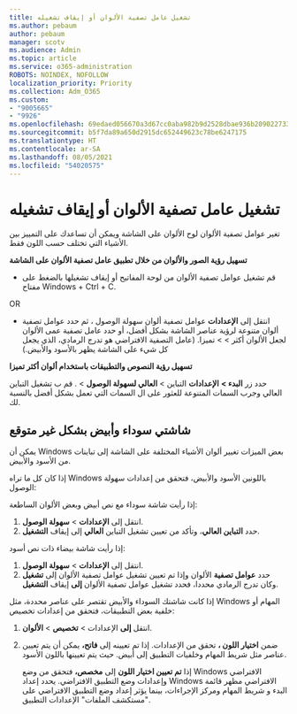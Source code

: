```yaml
---
title: تشغيل عامل تصفية الألوان أو إيقاف تشغيله
ms.author: pebaum
author: pebaum
manager: scotv
ms.audience: Admin
ms.topic: article
ms.service: o365-administration
ROBOTS: NOINDEX, NOFOLLOW
localization_priority: Priority
ms.collection: Adm_O365
ms.custom:
- "9005665"
- "9926"
ms.openlocfilehash: 69edaed056670a3d67cc0aba982b9d2528dbae936b209022733205efcf421062
ms.sourcegitcommit: b5f7da89a650d2915dc652449623c78be6247175
ms.translationtype: HT
ms.contentlocale: ar-SA
ms.lasthandoff: 08/05/2021
ms.locfileid: "54020575"
---
```

# <a name="turn-on-and-off-color-filter"></a>تشغيل عامل تصفية الألوان أو إيقاف تشغيله

تغير عوامل تصفية الألوان لوح الألوان على الشاشة ويمكن أن تساعدك على التمييز بين الأشياء التي تختلف حسب اللون فقط.

**تسهيل رؤية الصور والألوان من خلال تطبيق عامل تصفية الألوان على الشاشة**

- قم تشغيل عوامل تصفية الألوان من لوحة المفاتيح أو إيقاف تشغيلها بالضغط على مفتاح Windows + Ctrl + C. 

OR

- انتقل إلى **الإعدادات** عوامل تصفية ألوان سهولة الوصول ، ثم حدد عوامل تصفية ألوان متنوعة لرؤية عناصر الشاشة بشكل أفضل، أو حدد عامل تصفية عمى الألوان لجعل الألوان أكثر  >    >  تميزا.  (عامل التصفية الافتراضي هو تدرج الرمادي، الذي يجعل كل شيء على الشاشة يظهر بالأسود والأبيض.)

**تسهيل رؤية النصوص والتطبيقات باستخدام ألوان أكثر تميزا**  

حدد زر **البدء >** **الإعدادات** التباين  >  **العالي لسهولة الوصول**  >  . قم ب تشغيل التباين العالي وجرب السمات المتنوعة للعثور على ال السمات التي تعمل بشكل أفضل بالنسبة لك.

## <a name="my-screen-is-unexpectedly-black-and-white"></a>شاشتي سوداء وأبيض بشكل غير متوقع

يمكن أن Windows بعض الميزات تغيير ألوان الأشياء المختلفة على الشاشة إلى تباينات من الأسود والأبيض.

إذا كان كل ما تراه Windows باللونين الأسود والأبيض، فتحقق من إعدادات سهولة الوصول:

إذا رأيت شاشة سوداء مع نص أبيض وبعض الألوان الساطعة:  

1. انتقل إلى **الإعدادات**  >  **سهولة الوصول**.  
1. حدد **التباين العالي**، وتأكد من تعيين تشغيل التباين **العالي** إلى إيقاف **التشغيل**.

إذا رأيت شاشة بيضاء ذات نص أسود:  

1. انتقل إلى **الإعدادات**  >  **سهولة الوصول**.  
1. حدد **عوامل تصفية**  الألوان وإذا تم تعيين تشغيل  عوامل تصفية الألوان إلى **تشغيل** وكان تدرج الرمادي محددا، فحدد تشغيل عوامل تصفية الألوان **إلى** إيقاف **التشغيل**.

إذا كانت شاشتك السوداء والأبيض تقتصر على عناصر محددة، مثل Windows المهام أو خلفية بعض التطبيقات، فتحقق من إعدادات تخصيص:

1. انتقل **إلى** الإعدادات  >  **تخصيص**  >  **الألوان**.

1. ضمن **اختيار اللون ،** تحقق من الإعدادات. إذا تم تعيينه إلى **فاتح،** يمكن أن يتم تعيين عناصر مثل شريط المهام وخلفيات التطبيق إلى أبيض. حيث يتم تعيينها باللون الأسود.  

    إذا **تم تعيين اختيار اللون** إلى **مخصص،** فتحقق من وضع Windows الافتراضي وإعدادات وضع التطبيق الافتراضي. يحدد إعداد Windows الافتراضي مظهر قائمة البدء و شريط المهام ومركز الإجراءات، بينما يؤثر إعداد وضع التطبيق الافتراضي على "مستكشف الملفات" الإعدادات التطبيق.


